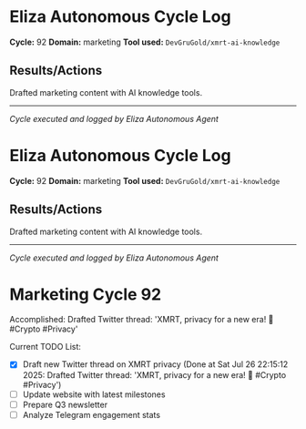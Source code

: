 # Eliza Autonomous Cycle Log

**Cycle:** 92
**Domain:** marketing
**Tool used:** `DevGruGold/xmrt-ai-knowledge`

## Results/Actions
Drafted marketing content with AI knowledge tools.

---
*Cycle executed and logged by Eliza Autonomous Agent*

# Eliza Autonomous Cycle Log

**Cycle:** 92
**Domain:** marketing
**Tool used:** `DevGruGold/xmrt-ai-knowledge`

## Results/Actions
Drafted marketing content with AI knowledge tools.

---
*Cycle executed and logged by Eliza Autonomous Agent*

# Marketing Cycle 92

Accomplished: Drafted Twitter thread: 'XMRT, privacy for a new era! 🚀 #Crypto #Privacy'

Current TODO List:

- [x] Draft new Twitter thread on XMRT privacy  (Done at Sat Jul 26 22:15:12 2025: Drafted Twitter thread: 'XMRT, privacy for a new era! 🚀 #Crypto #Privacy')
- [ ] Update website with latest milestones
- [ ] Prepare Q3 newsletter
- [ ] Analyze Telegram engagement stats